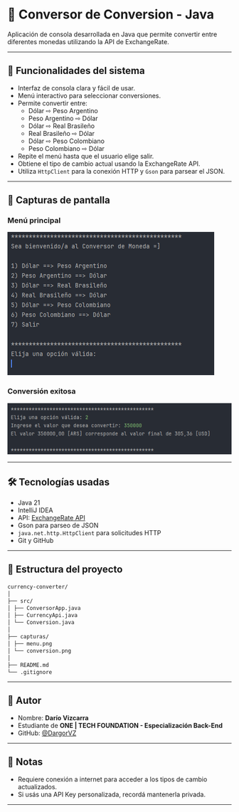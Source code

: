 # 💱 Conversor de Conversion - Java

Aplicación de consola desarrollada en Java que permite convertir entre diferentes monedas utilizando la API de ExchangeRate.

---

## 🎯 Funcionalidades del sistema

- Interfaz de consola clara y fácil de usar.
- Menú interactivo para seleccionar conversiones.
- Permite convertir entre:
  - Dólar ⇨ Peso Argentino
  - Peso Argentino ⇨ Dólar
  - Dólar ⇨ Real Brasileño
  - Real Brasileño ⇨ Dólar
  - Dólar ⇨ Peso Colombiano
  - Peso Colombiano ⇨ Dólar
- Repite el menú hasta que el usuario elige salir.
- Obtiene el tipo de cambio actual usando la ExchangeRate API.
- Utiliza `HttpClient` para la conexión HTTP y `Gson` para parsear el JSON.

---

## 🧪 Capturas de pantalla

### Menú principal

![Menú principal](capturas/menu.png)

### Conversión exitosa

![Conversión exitosa](capturas/conversion.png)

---

## 🛠️ Tecnologías usadas

- Java 21
- IntelliJ IDEA
- API: [ExchangeRate API](https://www.exchangerate-api.com/)
- Gson para parseo de JSON
- `java.net.http.HttpClient` para solicitudes HTTP
- Git y GitHub

---

## 🧾 Estructura del proyecto



```
currency-converter/
│
├── src/
│ ├── ConversorApp.java
│ ├── CurrencyApi.java
│ └── Conversion.java
│
├── capturas/
│ ├── menu.png
│ └── conversion.png
│
├── README.md
└── .gitignore
```

---

## 👤 Autor

- Nombre: **Darío Vizcarra**
- Estudiante de **ONE | TECH FOUNDATION - Especialización Back-End**
- GitHub: [@DargorVZ](https://github.com/DargorVZ)

---

## 📌 Notas

- Requiere conexión a internet para acceder a los tipos de cambio actualizados.
- Si usás una API Key personalizada, recordá mantenerla privada.

---

